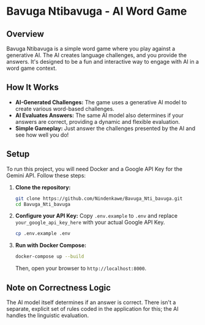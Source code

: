 # Bavuga Ntibavuga - AI Word Game

## Overview
Bavuga Ntibavuga is a simple word game where you play against a generative AI. The AI creates language challenges, and you provide the answers. It's designed to be a fun and interactive way to engage with AI in a word game context.

## How It Works
*   **AI-Generated Challenges:** The game uses a generative AI model to create various word-based challenges.
*   **AI Evaluates Answers:** The same AI model also determines if your answers are correct, providing a dynamic and flexible evaluation.
*   **Simple Gameplay:** Just answer the challenges presented by the AI and see how well you do!

## Setup
To run this project, you will need Docker and a Google API Key for the Gemini API. Follow these steps:

1.  **Clone the repository:**
    ```bash
    git clone https://github.com/Nindenkawe/Bavuga_Nti_bavuga.git
    cd Bavuga_Nti_bavuga
    ```
2.  **Configure your API Key:**
    Copy `.env.example` to `.env` and replace `your_google_api_key_here` with your actual Google API Key.
    ```bash
    cp .env.example .env
    ```
3.  **Run with Docker Compose:**
    ```bash
    docker-compose up --build
    ```
    Then, open your browser to `http://localhost:8000`.

## Note on Correctness Logic
The AI model itself determines if an answer is correct. There isn't a separate, explicit set of rules coded in the application for this; the AI handles the linguistic evaluation.
